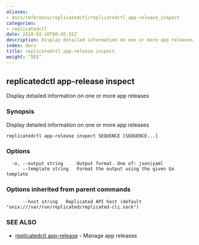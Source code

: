 ```yaml
---
aliases:
- docs/reference/replicatedctl/replicatedctl_app-release_inspect
categories:
- replicatedctl
date: 2018-02-20T00:45:55Z
description: Display detailed information on one or more app releases
index: docs
title: replicatedctl app-release inspect
weight: "551"
---
```


## replicatedctl app-release inspect

Display detailed information on one or more app releases

### Synopsis


Display detailed information on one or more app releases

```
replicatedctl app-release inspect SEQUENCE [SEQUENCE...]
```

### Options

```
  -o, --output string     Output format. One of: json|yaml
      --template string   Format the output using the given Go template
```

### Options inherited from parent commands

```
      --host string   Replicated API host (default "unix:///var/run/replicated/replicated-cli.sock")
```

### SEE ALSO
* [replicatedctl app-release](/api/replicatedctl/replicatedctl_app-release/)	 - Manage app releases

